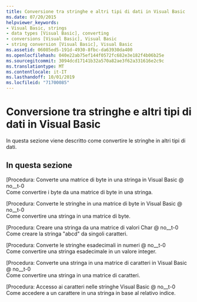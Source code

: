 ```yaml
---
title: Conversione tra stringhe e altri tipi di dati in Visual Basic
ms.date: 07/20/2015
helpviewer_keywords:
- Visual Basic, strings
- data types [Visual Basic], converting
- conversions [Visual Basic], Visual Basic
- string conversion [Visual Basic], Visual Basic
ms.assetid: 06085ed5-191d-4930-8fbc-da63930da400
ms.openlocfilehash: 040e22ab75ef144f0572fc682e3e182f4b06b25e
ms.sourcegitcommit: 3094dcd17141b32a570a82ae3f62a331616e2c9c
ms.translationtype: MT
ms.contentlocale: it-IT
ms.lasthandoff: 10/01/2019
ms.locfileid: "71700085"
---
```

# <a name="converting-between-strings-and-other-data-types-in-visual-basic"></a>Conversione tra stringhe e altri tipi di dati in Visual Basic

In questa sezione viene descritto come convertire le stringhe in altri tipi di dati.

## <a name="in-this-section"></a>In questa sezione

 [Procedura: Converte una matrice di byte in una stringa in Visual Basic @ no__t-0  
 Come convertire i byte da una matrice di byte in una stringa.  
  
 [Procedura: Converte le stringhe in una matrice di byte in Visual Basic @ no__t-0  
 Come convertire una stringa in una matrice di byte.  
  
 [Procedura: Creare una stringa da una matrice di valori Char @ no__t-0  
 Come creare la stringa "abcd" da singoli caratteri.  
  
 [Procedura: Converte le stringhe esadecimali in numeri @ no__t-0  
 Come convertire una stringa esadecimale in un valore integer.
 
 [Procedura: Converte una stringa in una matrice di caratteri in Visual Basic @ no__t-0  
 Come convertire una stringa in una matrice di caratteri.
 
 [Procedura: Accesso ai caratteri nelle stringhe Visual Basic @ no__t-0  
 Come accedere a un carattere in una stringa in base al relativo indice.
